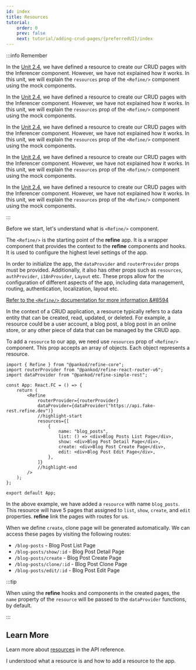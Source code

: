 ```yaml
---
id: index
title: Resources
tutorial:
    order: 0
    prev: false
    next: tutorial/adding-crud-pages/{preferredUI}/index
---
```


:::info Remember

<UIConditional is="antd">

In the [Unit 2.4](/docs/tutorial/getting-started/antd/generate-crud-pages/), we have defined a resource to create our CRUD pages with the Inferencer component. However, we have not explained how it works. In this unit, we will explain the `resources` prop of the `<Refine/>` component using the mock components.

</UIConditional>

<UIConditional is="chakra-ui">

In the [Unit 2.4](/docs/tutorial/getting-started/chakra-ui/generate-crud-pages/), we have defined a resource to create our CRUD pages with the Inferencer component. However, we have not explained how it works. In this unit, we will explain the `resources` prop of the `<Refine/>` component using the mock components.

</UIConditional>

<UIConditional is="headless">

In the [Unit 2.4](/docs/tutorial/getting-started/headless/generate-crud-pages/), we have defined a resource to create our CRUD pages with the Inferencer component. However, we have not explained how it works. In this unit, we will explain the `resources` prop of the `<Refine/>` component using the mock components.

</UIConditional>

<UIConditional is="mantine">

In the [Unit 2.4](/docs/tutorial/getting-started/mantine/generate-crud-pages/), we have defined a resource to create our CRUD pages with the Inferencer component. However, we have not explained how it works. In this unit, we will explain the `resources` prop of the `<Refine/>` component using the mock components.

</UIConditional>

<UIConditional is="mui">

In the [Unit 2.4](/docs/tutorial/getting-started/mui/generate-crud-pages/), we have defined a resource to create our CRUD pages with the Inferencer component. However, we have not explained how it works. In this unit, we will explain the `resources` prop of the `<Refine/>` component using the mock components.

</UIConditional>

:::

Before we start, let's understand what is `<Refine/>` component.

The `<Refine/>` is the starting point of the **refine** app. It is a wrapper component that provides the context to the **refine** components and hooks. It is used to configure the highest level settings of the app.

In order to initialize the app, the `dataProvider` and `routerProvider` props must be provided. Additionally, it also has other props such as `resources`, `authProvider`, `i18nProvider`, `Layout` etc. These props allow for the configuration of different aspects of the app, including data management, routing, authentication, localization, layout etc.

[Refer to the `<Refine/>` documentation for more information &#8594](/docs/api-reference/core/components/refine-config/)

In the context of a CRUD application, a resource typically refers to a data entity that can be created, read, updated, or deleted. For example, a resource could be a user account, a blog post, a blog post in an online store, or any other piece of data that can be managed by the CRUD app.

To add a `resource` to our app, we need use `resources` prop of `<Refine/>` component. This prop accepts an array of objects. Each object represents a resource.

```tsx title="src/App.tsx"
import { Refine } from "@pankod/refine-core";
import routerProvider from "@pankod/refine-react-router-v6";
import dataProvider from "@pankod/refine-simple-rest";

const App: React.FC = () => {
    return (
        <Refine
            routerProvider={routerProvider}
            dataProvider={dataProvider("https://api.fake-rest.refine.dev")}
            //highlight-start
            resources={[
                {
                    name: "blog_posts",
                    list: () => <div>Blog Posts List Page</div>,
                    show: <div>Blog Post Detail Page</div>,
                    create: <div>Blog Post Create Page</div>,
                    edit: <div>Blog Post Edit Page</div>,
                },
            ]}
            //highlight-end
        />
    );
};

export default App;
```

In the above example, we have added a `resource` with name `blog_posts`. This resource will have 5 pages that assigned to `list`, `show`, `create`, and `edit` properties. **refine** link the pages with routes for us.

When we define `create`, clone page will be generated automatically. We can access these pages by visiting the following routes:

-   `/blog-posts` - Blog Post List Page
-   `/blog-posts/show/:id` - Blog Post Detail Page
-   `/blog-posts/create` - Blog Post Create Page
-   `/blog-posts/clone/:id` - Blog Post Clone Page
-   `/blog-posts/edit/:id` - Blog Post Edit Page

:::tip

When using the **refine** hooks and components in the created pages, the `name` property of the `resource` will be passed to the `dataProvider` functions, by default.

:::

## Learn More

Learn more about [resources](/docs/api-reference/core/components/refine-config/#resources) in the API reference.

<Checklist>

<ChecklistItem id="understanding-resource">
I understood what a resource is and how to add a resource to the app.
</ChecklistItem>

</Checklist>
